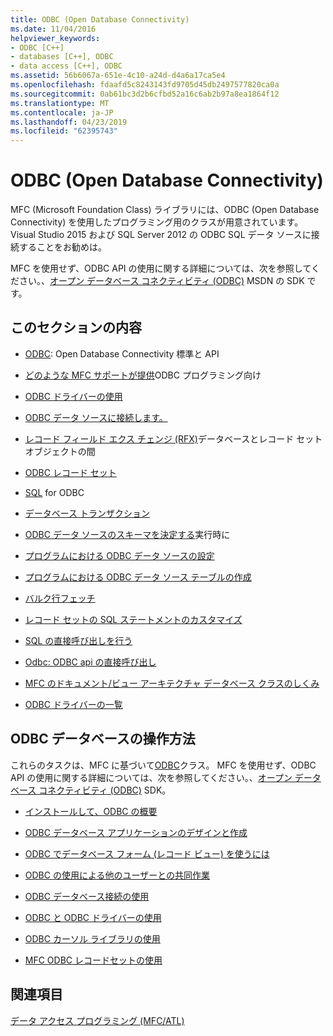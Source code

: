 ```yaml
---
title: ODBC (Open Database Connectivity)
ms.date: 11/04/2016
helpviewer_keywords:
- ODBC [C++]
- databases [C++], ODBC
- data access [C++], ODBC
ms.assetid: 56b6067a-651e-4c10-a24d-d4a6a17ca5e4
ms.openlocfilehash: fdaafd5c8243143fd9705d45db2497577820ca0a
ms.sourcegitcommit: 0ab61bc3d2b6cfbd52a16c6ab2b97a8ea1864f12
ms.translationtype: MT
ms.contentlocale: ja-JP
ms.lasthandoff: 04/23/2019
ms.locfileid: "62395743"
---
```

# <a name="open-database-connectivity-odbc"></a>ODBC (Open Database Connectivity)

MFC (Microsoft Foundation Class) ライブラリには、ODBC (Open Database Connectivity) を使用したプログラミング用のクラスが用意されています。 Visual Studio 2015 および SQL Server 2012 の ODBC SQL データ ソースに接続することをお勧めは。

MFC を使用せず、ODBC API の使用に関する詳細については、次を参照してください。、[オープン データベース コネクティビティ (ODBC)](/sql/odbc/microsoft-open-database-connectivity-odbc) MSDN の SDK です。


## <a name="in-this-section"></a>このセクションの内容

- [ODBC](odbc-basics.md): Open Database Connectivity 標準と API

- [どのような MFC サポートが提供](odbc-and-mfc.md)ODBC プログラミング向け

- [ODBC ドライバーの使用](odbc-driver-list.md)

- [ODBC データ ソースに接続します。](data-source-managing-connections-odbc.md)

- [レコード フィールド エクス チェンジ (RFX)](record-field-exchange-rfx.md)データベースとレコード セット オブジェクトの間

- [ODBC レコード セット](recordset-odbc.md)

- [SQL](sql.md) for ODBC

- [データベース トランザクション](transaction-odbc.md)

- [ODBC データ ソースのスキーマを決定する](data-source-determining-the-schema-of-the-data-source-odbc.md)実行時に

- [プログラムにおける ODBC データ ソースの設定](data-source-programmatically-configuring-an-odbc-data-source.md)

- [プログラムにおける ODBC データ ソース テーブルの作成](data-source-programmatically-creating-a-table-in-an-odbc-data-source.md)

- [バルク行フェッチ](recordset-fetching-records-in-bulk-odbc.md)

- [レコード セットの SQL ステートメントのカスタマイズ](sql-customizing-your-recordsets-sql-statement-odbc.md)

- [SQL の直接呼び出しを行う](sql-making-direct-sql-calls-odbc.md)

- [Odbc: ODBC api の直接呼び出し](odbc-calling-odbc-api-functions-directly.md)

- [MFC のドキュメント/ビュー アーキテクチャ データベース クラスのしくみ](working-with-documents-and-views.md)

- [ODBC ドライバーの一覧](odbc-driver-list.md)

## <a name="odbc-database-tasks"></a>ODBC データベースの操作方法

これらのタスクは、MFC に基づいて[ODBC](odbc-basics.md)クラス。 MFC を使用せず、ODBC API の使用に関する詳細については、次を参照してください。、[オープン データベース コネクティビティ (ODBC)](/sql/odbc/microsoft-open-database-connectivity-odbc) SDK。

- [インストールして、ODBC の概要](installing-and-getting-started-with-odbc.md)

- [ODBC データベース アプリケーションのデザインと作成](design-and-create-an-odbc-database-application.md)

- [ODBC でデータベース フォーム (レコード ビュー) を使うには](use-database-forms-record-views-with-odbc.md)

- [ODBC の使用による他のユーザーとの共同作業](use-odbc-to-work-with-other-users.md)

- [ODBC データベース接続の使用](work-with-odbc-database-connections.md)

- [ODBC と ODBC ドライバーの使用](work-with-odbc-and-drivers.md)

- [ODBC カーソル ライブラリの使用](use-the-odbc-cursor-library.md)

- [MFC ODBC レコードセットの使用](use-mfc-odbc-recordsets.md)

## <a name="see-also"></a>関連項目

[データ アクセス プログラミング (MFC/ATL)](../../data/data-access-programming-mfc-atl.md)